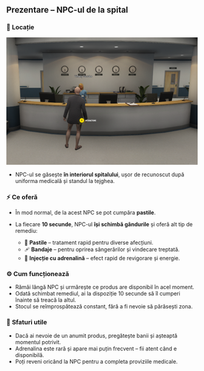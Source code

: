 
## Prezentare – NPC-ul de la spital

### 📍 **Locație**

![NPC](/public/img/poza-npc-medic.png)

   * NPC-ul se găsește **în interiorul spitalului**, ușor de recunoscut după uniforma medicală și standul la tejghea.

### ⚡ **Ce oferă**

   * În mod normal, de la acest NPC se pot cumpăra **pastile**.
   * La fiecare **10 secunde**, NPC-ul **își schimbă gândurile** și oferă alt tip de remediu:

     * 💊 **Pastile** – tratament rapid pentru diverse afecțiuni.
     * 🩹 **Bandaje** – pentru oprirea sângerărilor și vindecare treptată.
     * 💉 **Injecție cu adrenalină** – efect rapid de revigorare și energie.

### ⚙️ **Cum funcționează**

   * Rămâi lângă NPC și urmărește ce produs are disponibil în acel moment.
   * Odată schimbat remediul, ai la dispoziție 10 secunde să îl cumperi înainte să treacă la altul.
   * Stocul se reîmprospătează constant, fără a fi nevoie să părăsești zona.

### 📝 **Sfaturi utile**

   * Dacă ai nevoie de un anumit produs, pregătește banii și așteaptă momentul potrivit.
   * Adrenalina este rară și apare mai puțin frecvent – fii atent când e disponibilă.
   * Poți reveni oricând la NPC pentru a completa proviziile medicale.
